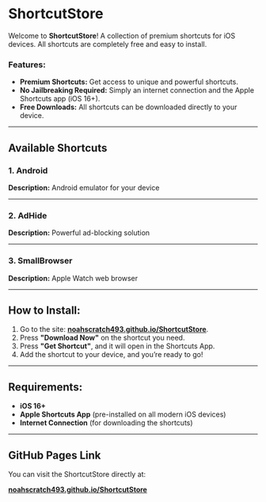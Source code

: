 # ShortcutStore

Welcome to **ShortcutStore**! A collection of premium shortcuts for iOS devices. All shortcuts are completely free and easy to install.

### Features:

* **Premium Shortcuts:** Get access to unique and powerful shortcuts.
* **No Jailbreaking Required:** Simply an internet connection and the Apple Shortcuts app (iOS 16+).
* **Free Downloads:** All shortcuts can be downloaded directly to your device.

---

## Available Shortcuts

### 1. **Android**

**Description:** Android emulator for your device

---

### 2. **AdHide**

**Description:** Powerful ad-blocking solution

---

### 3. **SmallBrowser**

**Description:** Apple Watch web browser

---

## How to Install:

1. Go to the site: **[noahscratch493.github.io/ShortcutStore](https://noahscratch493.github.io/ShortcutStore)**.
2. Press **"Download Now"** on the shortcut you need.
3. Press **"Get Shortcut"**, and it will open in the Shortcuts App.
4. Add the shortcut to your device, and you’re ready to go!

---

## Requirements:

* **iOS 16+**
* **Apple Shortcuts App** (pre-installed on all modern iOS devices)
* **Internet Connection** (for downloading the shortcuts)

---

## GitHub Pages Link

You can visit the ShortcutStore directly at:

**[noahscratch493.github.io/ShortcutStore](https://noahscratch493.github.io/ShortcutStore)**
